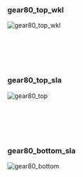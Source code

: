 ### gear80_top_wkl<br/>
![gear80_top_wkl](https://github.com/cosmosalad/Gear80/assets/45204109/59be2755-b29f-4cda-9ee6-951181319bc5)

<br/><br/><br/><br/>



### gear80_top_sla<br/>
![gear80_top](https://github.com/cosmosalad/Gear80/assets/45204109/5c2c1ed2-4286-40b1-84b8-9cdbdec5ab82)

<br/><br/><br/><br/>



### gear80_bottom_sla<br/>
![gear80_bottom](https://github.com/cosmosalad/Gear80/assets/45204109/0af8f096-a770-48ad-a6cd-8890b8047f2c)

<br/><br/><br/><br/>





